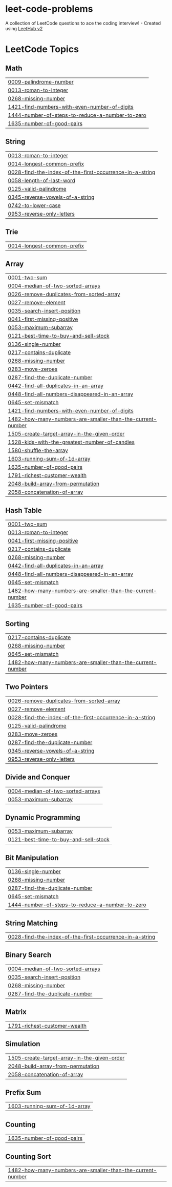 # leet-code-problems
A collection of LeetCode questions to ace the coding interview! - Created using [LeetHub v2](https://github.com/arunbhardwaj/LeetHub-2.0)

<!---LeetCode Topics Start-->
# LeetCode Topics
## Math
|  |
| ------- |
| [0009-palindrome-number](https://github.com/jamerulhassan/leet-code-problems/tree/master/0009-palindrome-number) |
| [0013-roman-to-integer](https://github.com/jamerulhassan/leet-code-problems/tree/master/0013-roman-to-integer) |
| [0268-missing-number](https://github.com/jamerulhassan/leet-code-problems/tree/master/0268-missing-number) |
| [1421-find-numbers-with-even-number-of-digits](https://github.com/jamerulhassan/leet-code-problems/tree/master/1421-find-numbers-with-even-number-of-digits) |
| [1444-number-of-steps-to-reduce-a-number-to-zero](https://github.com/jamerulhassan/leet-code-problems/tree/master/1444-number-of-steps-to-reduce-a-number-to-zero) |
| [1635-number-of-good-pairs](https://github.com/jamerulhassan/leet-code-problems/tree/master/1635-number-of-good-pairs) |
## String
|  |
| ------- |
| [0013-roman-to-integer](https://github.com/jamerulhassan/leet-code-problems/tree/master/0013-roman-to-integer) |
| [0014-longest-common-prefix](https://github.com/jamerulhassan/leet-code-problems/tree/master/0014-longest-common-prefix) |
| [0028-find-the-index-of-the-first-occurrence-in-a-string](https://github.com/jamerulhassan/leet-code-problems/tree/master/0028-find-the-index-of-the-first-occurrence-in-a-string) |
| [0058-length-of-last-word](https://github.com/jamerulhassan/leet-code-problems/tree/master/0058-length-of-last-word) |
| [0125-valid-palindrome](https://github.com/jamerulhassan/leet-code-problems/tree/master/0125-valid-palindrome) |
| [0345-reverse-vowels-of-a-string](https://github.com/jamerulhassan/leet-code-problems/tree/master/0345-reverse-vowels-of-a-string) |
| [0742-to-lower-case](https://github.com/jamerulhassan/leet-code-problems/tree/master/0742-to-lower-case) |
| [0953-reverse-only-letters](https://github.com/jamerulhassan/leet-code-problems/tree/master/0953-reverse-only-letters) |
## Trie
|  |
| ------- |
| [0014-longest-common-prefix](https://github.com/jamerulhassan/leet-code-problems/tree/master/0014-longest-common-prefix) |
## Array
|  |
| ------- |
| [0001-two-sum](https://github.com/jamerulhassan/leet-code-problems/tree/master/0001-two-sum) |
| [0004-median-of-two-sorted-arrays](https://github.com/jamerulhassan/leet-code-problems/tree/master/0004-median-of-two-sorted-arrays) |
| [0026-remove-duplicates-from-sorted-array](https://github.com/jamerulhassan/leet-code-problems/tree/master/0026-remove-duplicates-from-sorted-array) |
| [0027-remove-element](https://github.com/jamerulhassan/leet-code-problems/tree/master/0027-remove-element) |
| [0035-search-insert-position](https://github.com/jamerulhassan/leet-code-problems/tree/master/0035-search-insert-position) |
| [0041-first-missing-positive](https://github.com/jamerulhassan/leet-code-problems/tree/master/0041-first-missing-positive) |
| [0053-maximum-subarray](https://github.com/jamerulhassan/leet-code-problems/tree/master/0053-maximum-subarray) |
| [0121-best-time-to-buy-and-sell-stock](https://github.com/jamerulhassan/leet-code-problems/tree/master/0121-best-time-to-buy-and-sell-stock) |
| [0136-single-number](https://github.com/jamerulhassan/leet-code-problems/tree/master/0136-single-number) |
| [0217-contains-duplicate](https://github.com/jamerulhassan/leet-code-problems/tree/master/0217-contains-duplicate) |
| [0268-missing-number](https://github.com/jamerulhassan/leet-code-problems/tree/master/0268-missing-number) |
| [0283-move-zeroes](https://github.com/jamerulhassan/leet-code-problems/tree/master/0283-move-zeroes) |
| [0287-find-the-duplicate-number](https://github.com/jamerulhassan/leet-code-problems/tree/master/0287-find-the-duplicate-number) |
| [0442-find-all-duplicates-in-an-array](https://github.com/jamerulhassan/leet-code-problems/tree/master/0442-find-all-duplicates-in-an-array) |
| [0448-find-all-numbers-disappeared-in-an-array](https://github.com/jamerulhassan/leet-code-problems/tree/master/0448-find-all-numbers-disappeared-in-an-array) |
| [0645-set-mismatch](https://github.com/jamerulhassan/leet-code-problems/tree/master/0645-set-mismatch) |
| [1421-find-numbers-with-even-number-of-digits](https://github.com/jamerulhassan/leet-code-problems/tree/master/1421-find-numbers-with-even-number-of-digits) |
| [1482-how-many-numbers-are-smaller-than-the-current-number](https://github.com/jamerulhassan/leet-code-problems/tree/master/1482-how-many-numbers-are-smaller-than-the-current-number) |
| [1505-create-target-array-in-the-given-order](https://github.com/jamerulhassan/leet-code-problems/tree/master/1505-create-target-array-in-the-given-order) |
| [1528-kids-with-the-greatest-number-of-candies](https://github.com/jamerulhassan/leet-code-problems/tree/master/1528-kids-with-the-greatest-number-of-candies) |
| [1580-shuffle-the-array](https://github.com/jamerulhassan/leet-code-problems/tree/master/1580-shuffle-the-array) |
| [1603-running-sum-of-1d-array](https://github.com/jamerulhassan/leet-code-problems/tree/master/1603-running-sum-of-1d-array) |
| [1635-number-of-good-pairs](https://github.com/jamerulhassan/leet-code-problems/tree/master/1635-number-of-good-pairs) |
| [1791-richest-customer-wealth](https://github.com/jamerulhassan/leet-code-problems/tree/master/1791-richest-customer-wealth) |
| [2048-build-array-from-permutation](https://github.com/jamerulhassan/leet-code-problems/tree/master/2048-build-array-from-permutation) |
| [2058-concatenation-of-array](https://github.com/jamerulhassan/leet-code-problems/tree/master/2058-concatenation-of-array) |
## Hash Table
|  |
| ------- |
| [0001-two-sum](https://github.com/jamerulhassan/leet-code-problems/tree/master/0001-two-sum) |
| [0013-roman-to-integer](https://github.com/jamerulhassan/leet-code-problems/tree/master/0013-roman-to-integer) |
| [0041-first-missing-positive](https://github.com/jamerulhassan/leet-code-problems/tree/master/0041-first-missing-positive) |
| [0217-contains-duplicate](https://github.com/jamerulhassan/leet-code-problems/tree/master/0217-contains-duplicate) |
| [0268-missing-number](https://github.com/jamerulhassan/leet-code-problems/tree/master/0268-missing-number) |
| [0442-find-all-duplicates-in-an-array](https://github.com/jamerulhassan/leet-code-problems/tree/master/0442-find-all-duplicates-in-an-array) |
| [0448-find-all-numbers-disappeared-in-an-array](https://github.com/jamerulhassan/leet-code-problems/tree/master/0448-find-all-numbers-disappeared-in-an-array) |
| [0645-set-mismatch](https://github.com/jamerulhassan/leet-code-problems/tree/master/0645-set-mismatch) |
| [1482-how-many-numbers-are-smaller-than-the-current-number](https://github.com/jamerulhassan/leet-code-problems/tree/master/1482-how-many-numbers-are-smaller-than-the-current-number) |
| [1635-number-of-good-pairs](https://github.com/jamerulhassan/leet-code-problems/tree/master/1635-number-of-good-pairs) |
## Sorting
|  |
| ------- |
| [0217-contains-duplicate](https://github.com/jamerulhassan/leet-code-problems/tree/master/0217-contains-duplicate) |
| [0268-missing-number](https://github.com/jamerulhassan/leet-code-problems/tree/master/0268-missing-number) |
| [0645-set-mismatch](https://github.com/jamerulhassan/leet-code-problems/tree/master/0645-set-mismatch) |
| [1482-how-many-numbers-are-smaller-than-the-current-number](https://github.com/jamerulhassan/leet-code-problems/tree/master/1482-how-many-numbers-are-smaller-than-the-current-number) |
## Two Pointers
|  |
| ------- |
| [0026-remove-duplicates-from-sorted-array](https://github.com/jamerulhassan/leet-code-problems/tree/master/0026-remove-duplicates-from-sorted-array) |
| [0027-remove-element](https://github.com/jamerulhassan/leet-code-problems/tree/master/0027-remove-element) |
| [0028-find-the-index-of-the-first-occurrence-in-a-string](https://github.com/jamerulhassan/leet-code-problems/tree/master/0028-find-the-index-of-the-first-occurrence-in-a-string) |
| [0125-valid-palindrome](https://github.com/jamerulhassan/leet-code-problems/tree/master/0125-valid-palindrome) |
| [0283-move-zeroes](https://github.com/jamerulhassan/leet-code-problems/tree/master/0283-move-zeroes) |
| [0287-find-the-duplicate-number](https://github.com/jamerulhassan/leet-code-problems/tree/master/0287-find-the-duplicate-number) |
| [0345-reverse-vowels-of-a-string](https://github.com/jamerulhassan/leet-code-problems/tree/master/0345-reverse-vowels-of-a-string) |
| [0953-reverse-only-letters](https://github.com/jamerulhassan/leet-code-problems/tree/master/0953-reverse-only-letters) |
## Divide and Conquer
|  |
| ------- |
| [0004-median-of-two-sorted-arrays](https://github.com/jamerulhassan/leet-code-problems/tree/master/0004-median-of-two-sorted-arrays) |
| [0053-maximum-subarray](https://github.com/jamerulhassan/leet-code-problems/tree/master/0053-maximum-subarray) |
## Dynamic Programming
|  |
| ------- |
| [0053-maximum-subarray](https://github.com/jamerulhassan/leet-code-problems/tree/master/0053-maximum-subarray) |
| [0121-best-time-to-buy-and-sell-stock](https://github.com/jamerulhassan/leet-code-problems/tree/master/0121-best-time-to-buy-and-sell-stock) |
## Bit Manipulation
|  |
| ------- |
| [0136-single-number](https://github.com/jamerulhassan/leet-code-problems/tree/master/0136-single-number) |
| [0268-missing-number](https://github.com/jamerulhassan/leet-code-problems/tree/master/0268-missing-number) |
| [0287-find-the-duplicate-number](https://github.com/jamerulhassan/leet-code-problems/tree/master/0287-find-the-duplicate-number) |
| [0645-set-mismatch](https://github.com/jamerulhassan/leet-code-problems/tree/master/0645-set-mismatch) |
| [1444-number-of-steps-to-reduce-a-number-to-zero](https://github.com/jamerulhassan/leet-code-problems/tree/master/1444-number-of-steps-to-reduce-a-number-to-zero) |
## String Matching
|  |
| ------- |
| [0028-find-the-index-of-the-first-occurrence-in-a-string](https://github.com/jamerulhassan/leet-code-problems/tree/master/0028-find-the-index-of-the-first-occurrence-in-a-string) |
## Binary Search
|  |
| ------- |
| [0004-median-of-two-sorted-arrays](https://github.com/jamerulhassan/leet-code-problems/tree/master/0004-median-of-two-sorted-arrays) |
| [0035-search-insert-position](https://github.com/jamerulhassan/leet-code-problems/tree/master/0035-search-insert-position) |
| [0268-missing-number](https://github.com/jamerulhassan/leet-code-problems/tree/master/0268-missing-number) |
| [0287-find-the-duplicate-number](https://github.com/jamerulhassan/leet-code-problems/tree/master/0287-find-the-duplicate-number) |
## Matrix
|  |
| ------- |
| [1791-richest-customer-wealth](https://github.com/jamerulhassan/leet-code-problems/tree/master/1791-richest-customer-wealth) |
## Simulation
|  |
| ------- |
| [1505-create-target-array-in-the-given-order](https://github.com/jamerulhassan/leet-code-problems/tree/master/1505-create-target-array-in-the-given-order) |
| [2048-build-array-from-permutation](https://github.com/jamerulhassan/leet-code-problems/tree/master/2048-build-array-from-permutation) |
| [2058-concatenation-of-array](https://github.com/jamerulhassan/leet-code-problems/tree/master/2058-concatenation-of-array) |
## Prefix Sum
|  |
| ------- |
| [1603-running-sum-of-1d-array](https://github.com/jamerulhassan/leet-code-problems/tree/master/1603-running-sum-of-1d-array) |
## Counting
|  |
| ------- |
| [1635-number-of-good-pairs](https://github.com/jamerulhassan/leet-code-problems/tree/master/1635-number-of-good-pairs) |
## Counting Sort
|  |
| ------- |
| [1482-how-many-numbers-are-smaller-than-the-current-number](https://github.com/jamerulhassan/leet-code-problems/tree/master/1482-how-many-numbers-are-smaller-than-the-current-number) |
<!---LeetCode Topics End-->